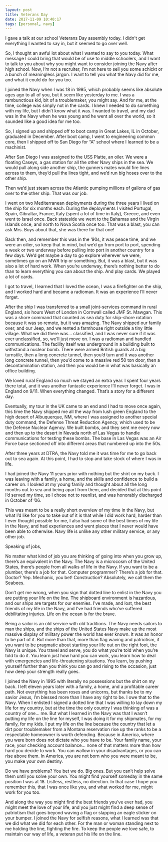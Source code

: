 ```yaml
---
layout: post
title: Veterans Day
date: 2017-11-09 10:40:17
tags: [personal, navy]
---
```


I gave a talk at our school Veterans Day assembly today. I didn't get everything I wanted to say in, but it seemed to go over well. 


So, I thought an awful lot about what I wanted to say to you today. What message I could bring that would be of use to middle schoolers, and I want to talk to you about why you might want to consider joining the Navy after high school. Now, I’m not a recruiter, I’m not here to sell you some schickt or a bunch of meaningless jargon. I want to tell you what the Navy did for me, and what it could do for you too. 

I joined the Navy when I was 18 in 1995, which probably seems like absolute ages ago to all of you, but it seem like yesterday to me. I was a rambunctious kid, bit of a troublemaker, you might say. And for me, at the time, college was simply not in the cards. I knew I needed to do something with my life, but I didn’t know what it was. I wanted to travel, and my dad was in the Navy when he was young and he went all over the world, so it sounded like a good idea for me too. 

So, I signed up and shipped off to boot camp in Great Lakes, IL in October, graduated in December. After boot camp, I went to engineering common core, then I shipped off to San Diego for “A” school where I learned to be a machinist. 

After San Diego I was assigned to the USS Platte, an oiler. We were a floating Caseys, a gas station for all the other Navy ships in the sea. We would pull along side another ship, the gunners mates would fire lines across to them, they’d pull the lines tight, and we’d run big hoses over to the other ship. 

Then we’d just steam across the Atlantic pumping millions of gallons of gas over to the other ship. That was our job. 

I went on two Mediterranean deployments during the three years I lived on the ship for six months each. During the deployments I visited Portugal, Spain, Gibraltar, France, Italy (spent a lot of time in Italy), Greece, and even went to Israel once. Back stateside we went to the Bahamas and the Virgin Islands once, and north to Nova Scotia once too. That was a blast, you can ask Mrs. Buys about that, she was there for that one!

Back then, and remember this was in the ‘90s, it was peace time, and we were an oilier, so keep that in mind, but we’d go from port to port, spending a week or two underway before pulling into port in another country for a few days. We’d get maybe a day to go explore wherever we were, sometimes go on an MWR trip or something. But, it was a blast, but it was also a lot of hard work. When you’re underway, there’s nothing better to do than to learn everything you can about the ship. And play cards. We played a lot of cards.

I got to travel, I learned that I loved the ocean, I was a firefighter on the ship, and I worked hard and became a radioman. It was an experience I’ll never forget. 

After the ship I was transferred to a small joint-services command in rural England, six hours West of London in Cornwall called JMF St. Mawgan. This was a shore command that counted as sea duty for ship-shore rotation because it was so remote, but it was amazing. The Navy shipped our family over, and our Jeep, and we rented a farmhouse right outside a tiny little village. What we did there was… classified, and I was never sure if it was ever unclassified, so, we’ll just move on. I was a radioman and handled communications. The facility itself was underground in a building built to withstand a nuclear bomb. There were armed British guards at a big turnstile, then a long concrete tunnel, then you’d turn and it was another long concrete tunnel, then you’d come to a massive red 50 ton door, then a decontamination station, and then you would be in what was basically an office building. 

We loved rural England so much we stayed an extra year. I spent four years there total, and it was another fantastic experience I’ll never forget. I was in England on 9/11. When everything changed. That’s a story for a different day. 

Eventually, my tour in the UK came to an end and I had to move once again, this time the Navy shipped me all the way from lush green England to the high desert of Albuquerque, NM, where I was assigned to another special duty command, the Defense Threat Reduction Agency, which used to be the Defense Nuclear Agency. We built bombs, and they sent me every now and then up to the desert in Nevada north of Las Vegas to handle communications for testing these bombs. The base in Las Vegas was an Air Force base sectioned off into different areas that numbered up into the 50s.

After three years at DTRA, the Navy told me it was time for me to go back out to sea again. At this point, I had to stop and take stock of where I was in life. 

I had joined the Navy 11 years prior with nothing but the shirt on my back. I was leaving with a family, a home, and the skills and confidence to build a career on. I looked at my young family and thought about all the long months out to sea and being apart from them, and decided that at this point I’d served my time, so I chose not to reenlist, and was honorably discharged in October of ’06. 

This was meant to be a really short overview of my time in the Navy, but what I’d like for you to take out of it is that while I did work hard, harder than I ever thought possible for me, I also had some of the best times of my life in the Navy, and had experiences and went places that I never would have been able to otherwise. Navy life is unlike any other military service, or any other job. 

Speaking of jobs, 

No matter what kind of job you are thinking of going into when you grow up, there’s an equivalent in the Navy. The Navy is a microcosm of the United States, there’s people from all walks of life in the Navy. If you want to be a plumber, there’s a job for that. Computer programmer? There’s a job for that. Doctor? Yep. Mechanic, you bet! Construction? Absolutely, we call them the Seabees. 

Don’t get me wrong, when you sign that dotted line to enlist in the Navy you are putting your life on the line. The shipboard environment is hazardous, and our ships are targets for our enemies. I’ve made, and lost, the best friends of my life in the Navy, and I’ve had friends who’ve suffered debilitating injuries. Life on the ocean is for the brave. 

Being a sailor is an old service with old traditions. The Navy needs sailors to man the ships, and the ships of the United States Navy make up the most massive display of military power the world has ever known. It was an honor to be part of it. But more than that, more than flag waving and patriotism, if you want to be pragmatic about starting your life out on the right foot, the Navy is unique. You travel and serve, you do what you’re told when you’re told to do it. You learn just how hard you can work, you learn how to deal with emergencies and life-threatening situations. You learn, by pushing yourself further than you think you can go and rising to the occasion, just how deep your strength really goes. 

I joined the Navy in 1995 with literally no possessions but the shirt on my back. I left eleven years later with a family, a home, and a profitable career path. Not everything has been roses and unicorns, but thanks be to my savior Jesus, I’m blessed more than I have any right to be. I owe that to the Navy. When I enlisted I signed a dotted line that I was willing to lay down my life for my country, but at the time the only country I was thinking of was a country of one… me. But what I learned in the Navy was that I wasn’t putting my life on the line for myself, I was doing it for my shipmates, for my family, for my kids. I put my life on the line because the country that let a dirt poor troublemaker from a Montana reservation rise up the ranks to be a respectable homeowner is worth defending. Because in America, where you were born does not dictate who you have to be. Your family name, your race, your checking account balance… none of that matters more than how hard you decide to work. You can wallow in your disadvantages, or you can rise above them. In America, you are not born who you were meant to be, you make your own destiny. 

Do we have problems? You bet we do. Big ones. But you can’t help solve them until you solve your own. You might find yourself someday in the same position I was at 18. Listless, restless, no direction. In that case I hope you remember this, that I was once like you, and what worked for me, might work for you too. 

And along the way you might find the best friends you’ve ever had, you might meet the love of your life, and you just might find a deep sense of patriotism that goes beyond waving a flag or slapping an eagle sticker on your bumper. I joined the Navy for selfish reasons, what I learned was that we did what we did for each other. For the man or woman standing next to me holding the line, fighting the fire. To keep the people we love safe, to maintain our way of life, a veteran put his life on the line. 
 
